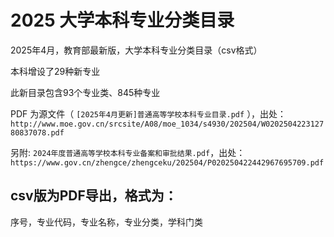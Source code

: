 # 2025 大学本科专业分类目录

2025年4月，教育部最新版，大学本科专业分类目录（csv格式）

本科增设了29种新专业

此新目录包含93个专业类、845种专业



PDF 为源文件（ `[2025年4月更新]普通高等学校本科专业目录.pdf` ），出处：
`http://www.moe.gov.cn/srcsite/A08/moe_1034/s4930/202504/W020250422312780837078.pdf`


另附: `2024年度普通高等学校本科专业备案和审批结果.pdf`，出处：
`https://www.gov.cn/zhengce/zhengceku/202504/P020250422442967695709.pdf`


## csv版为PDF导出，格式为：

序号，专业代码，专业名称，专业分类，学科门类
